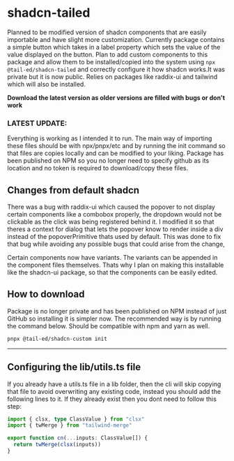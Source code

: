 # shadcn-tailed

Planned to be modified version of shadcn components that are easily importable and have slight more customization. Currently package contains a simple button which takes in a label property which sets the value of the value displayed on the button. Plan to add custom components to this package and allow them to be installed/copied into the system using ```npx @tail-ed/shadcn-tailed``` and correctly configure it how shadcn works.It was private but it is now public. Relies on packages like raddix-ui and tailwind which will also be installed.

**Download the latest version as older versions are filled with bugs or don't work**

### LATEST UPDATE:

Everything is working as I intended it to run. The main way of importing these files should be with npx/pnpx/etc and by running the init command so that files are copies locally and can be modified to your liking. Package has been published on NPM so you no longer need to specify github as its location and no token is required to download/copy these files.

## Changes from default shadcn

There was a bug with raddix-ui which caused the popover to not display certain components like a combobox properly, the dropdown would not be clickable as the click was being registered behind it. I modified it so that theres a context for dialog that lets the popover know to render inside a div instead of the popoverPrimitive thats used by default. This was done to fix that bug while avoiding any possible bugs that could arise from the change,

Certain components now have variants. The variants can be appended in the component files themselves. Thats why I plan on making this installable like the shadcn-ui package, so that the components can be easily edited.

## How to download

Package is no longer private and has been published on NPM instead of just GitHub so installing it is simpler now. The recommended way is by running the command below. Should be compatible with npm and yarn as well.

```bash
pnpx @tail-ed/shadcn-custom init
```

<hr/>

## Configuring the lib/utils.ts file

If you already have a utils.ts file in a lib folder, then the cli will skip copying that file to avoid overwriting any existing code, instead you should add the following lines to it. If they already exist then you dont need to follow this step:

```ts
import { clsx, type ClassValue } from "clsx"
import { twMerge } from "tailwind-merge"

export function cn(...inputs: ClassValue[]) {
  return twMerge(clsx(inputs))
}
```
